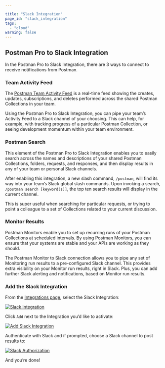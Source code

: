 ```yaml
---

title: "Slack Integration"
page_id: "slack_integration"
tags: 
  - "cloud"
warning: false
---
```


## Postman Pro to Slack Integration

In the Postman Pro to Slack Integration, there are 3 ways to connect to receive notifications from Postman.

### Team Activity Feed

The [Postman Team Activity Feed][0] is a real-time feed showing the creates, updates, subscriptions, and deletes performed across the shared Postman Collections in your team.

Using the Postman Pro to Slack Integration, you can pipe your team’s Activity Feed to a Slack channel of your choosing. This can help, for example, with tracking progress of a particular Postman Collection, or seeing development momentum within your team environment.

### Postman Search

This element of the Postman Pro to Slack Integration enables you to easily search across the names and descriptions of your shared Postman Collections, folders, requests, and responses, and then display results in any of your team or personal Slack channels.

After enabling this integration, a new slash command, `/postman`, will find its way into your team’s Slack global slash commands. Upon invoking a search, `/postman search [keyword(s)]`, the top ten search results will display in the current channel.

This is super useful when searching for particular requests, or trying to point a colleague to a set of Collections related to your current discussion.

### Monitor Results

Postman Monitors enable you to set up recurring runs of your Postman Collections at scheduled intervals. By using Postman Monitors, you can ensure that your systems are stable and your APIs are working as they should.

The Postman Monitor to Slack connection allows you to pipe any set of Monitoring run results to a pre-configured Slack channel. This provides extra visibility on your Monitor run results, right in Slack. Plus, you can add further Slack alerting and notifications, based on Monitor run results.

### Add the Slack Integration

From the [Integrations page][1], select the Slack Integration:

[![Slack Integration](https://s3.amazonaws.com/postman-static-getpostman-com/postman-docs/slackINT.png)][2]

Click `Add` next to the Integration you’d like to activate:

[![Add Slack Integration](https://s3.amazonaws.com/postman-static-getpostman-com/postman-docs/slack_add.png)][3]

Authenticate with Slack and if prompted, choose a Slack channel to post results to:

[![Slack Authorization](https://s3.amazonaws.com/postman-static-getpostman-com/postman-docs/slack_auth.png)][4]

And you’re done!

[0]: https://blog.getpostman.com/2016/10/27/new-more-useful-activity-feed-in-postman-collections/
[1]: https://app.getpostman.com/dashboard/integrations
[2]: https://s3.amazonaws.com/postman-static-getpostman-com/postman-docs/slackINT.png
[3]: https://s3.amazonaws.com/postman-static-getpostman-com/postman-docs/slack_add.png
[4]: https://s3.amazonaws.com/postman-static-getpostman-com/postman-docs/slack_auth.png
